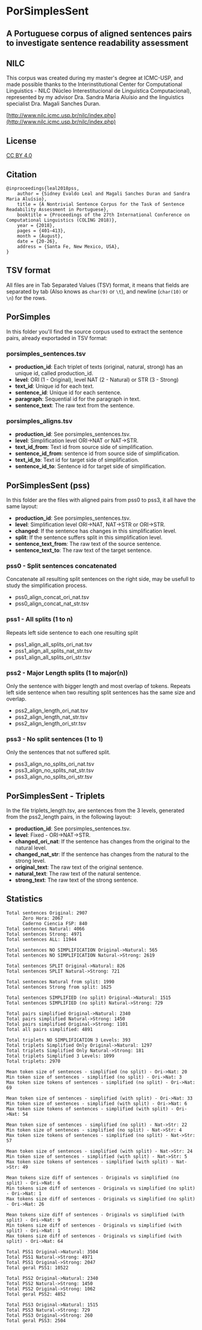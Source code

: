 # PorSimplesSent
## A Portuguese corpus of aligned sentences pairs to investigate sentence readability assessment

## NILC
This corpus was created during my master's degree at ICMC-USP, and made possible thanks to the Interinstitutional Center for Computational Linguistics - NILC (Núcleo Interestitucional de Linguística Computacional), represented by my advisor Dra. Sandra Maria Aluísio and the linguistics specialist Dra. Magali Sanches Duran.

[http://www.nilc.icmc.usp.br/nilc/index.php](http://www.nilc.icmc.usp.br/nilc/index.php)


## License
[CC BY 4.0](https://creativecommons.org/licenses/by/4.0/)

## Citation
````
@inproceedings{leal2018pss,
    author = {Sidney Evaldo Leal and Magali Sanches Duran and Sandra Maria Aluísio},
    title = {A Nontrivial Sentence Corpus for the Task of Sentence Readability Assessment in Portuguese},
    booktitle = {Proceedings of the 27th International Conference on Computational Linguistics (COLING 2018)},
    year = {2018},
    pages = {401–413},
    month = {August},
    date = {20-26},
    address = {Santa Fe, New Mexico, USA},
}
````

## TSV format
All files are in Tab Separated Values (TSV) format, it means that fields are separated by tab (Also knows as ```char(9)``` or ```\t```), and newline (```char(10)``` or ```\n```) for the rows.

## PorSimples

In this folder you'll find the source corpus used to extract the sentence pairs, already exportaded in TSV format:

### porsimples_sentences.tsv
* __production_id__: Each triplet of texts (original, natural, strong) has an unique id, called production_id.
* __level__: ORI (1 - Original), level NAT (2 - Natural) or STR (3 - Strong)
* __text_id__: Unique id for each text.
* __sentence_id__: Unique id for each sentence.
* __paragraph__: Sequential id for the paragraph in text.
* __sentence_text__: The raw text from the sentence.

### porsimples_aligns.tsv
* __production_id__: See porsimples_sentences.tsv.
* __level__: Simplification level ORI->NAT or NAT->STR.
* __text_id_from__: Text id from source side of simplification.
* __sentence_id_from__: sentence id from source side of simplification.
* __text_id_to__: Text id for target side of simplification.
* __sentence_id_to__: Sentence id for target side of simplification.

## PorSimplesSent (pss)

In this folder are the files with aligned pairs from pss0 to pss3, it all have the same layout:
* __production_id__: See porsimples_sentences.tsv.
* __level__: Simplification level ORI->NAT, NAT->STR or ORI->STR.
* __changed__: If the sentence has changes in this simplification level.
* __split__: If the sentence suffers split in this simplification level.
* __sentence_text_from__: The raw text of the source sentence.
* __sentence_text_to__: The raw text of the target sentence.

### pss0 - Split sentences concatenated
Concatenate all resulting split sentences on the right side, may be usefull to study the simplification process.
* pss0_align_concat_ori_nat.tsv
* pss0_align_concat_nat_str.tsv

### pss1 - All splits (1 to n)
Repeats left side sentence to each one resulting split
* pss1_align_all_splits_ori_nat.tsv
* pss1_align_all_splits_nat_str.tsv
* pss1_align_all_splits_ori_str.tsv

### pss2 - Major Length splits (1 to major(n))
Only the sentence with bigger length and most overlap of tokens. Repeats left side sentence when two resulting split sentences has the same size and overlap.
* pss2_align_length_ori_nat.tsv
* pss2_align_length_nat_str.tsv
* pss2_align_length_ori_str.tsv

### pss3 - No split sentences (1 to 1)
Only the sentences that not suffered split.
* pss3_align_no_splits_ori_nat.tsv
* pss3_align_no_splits_nat_str.tsv
* pss3_align_no_splits_ori_str.tsv

## PorSimplesSent - Triplets
In the file triplets_length.tsv, are sentences from the 3 levels, generated from the pss2_length pairs, in the following layout:
* __production_id__: See porsimples_sentences.tsv.
* __level__: Fixed - ORI->NAT->STR.
* __changed_ori_nat__: If the sentence has changes from the original to the natural level.
* __changed_nat_str__: If the sentence has changes from the natural to the strong level.
* __original_text__: The raw text of the original sentence.
* __natural_text__: The raw text of the natural sentence.
* __strong_text__: The raw text of the strong sentence.

## Statistics
```
Total sentences Original: 2907
      Zero Hora: 2067
      Caderno Ciencia FSP: 840
Total sentences Natural: 4066
Total sentences Strong: 4971
Total sentences ALL: 11944

Total sentences NO SIMPLIFICATION Original->Natural: 565
Total sentences NO SIMPLIFICATION Natural->Strong: 2619

Total sentences SPLIT Original->Natural: 826
Total sentences SPLIT Natural->Strong: 721

Total sentences Natural from split: 1990
Total sentences Strong from split: 1625

Total sentences SIMPLIFIED (no split) Original->Natural: 1515
Total sentences SIMPLIFIED (no split) Natural->Strong: 729

Total pairs simplified Original->Natural: 2340
Total pairs simplified Natural->Strong: 1450
Total pairs simplified Original->Strong: 1101
Total all pairs simplified: 4891

Total triplets NO SIMPLIFICATION 3 Levels: 393
Total triplets Simplified Only Original->Natural: 1297
Total triplets Simplified Only Natural->Strong: 181
Total triplets Simplified 3 Levels: 1099
Total triplets: 2970

Mean token size of sentences - simplified (no split) - Ori->Nat: 20
Min token size of sentences - simplified (no split) - Ori->Nat: 3
Max token size tokens of sentences - simplified (no split) - Ori->Nat: 69

Mean token size of sentences - simplified (with split) - Ori->Nat: 33
Min token size of sentences - simplified (with split) - Ori->Nat: 6
Max token size tokens of sentences - simplified (with split) - Ori->Nat: 54

Mean token size of sentences - simplified (no split) - Nat->Str: 22
Min token size of sentences - simplified (no split) - Nat->Str: 4
Max token size tokens of sentences - simplified (no split) - Nat->Str: 57

Mean token size of sentences - simplified (with split) - Nat->Str: 24
Min token size of sentences - simplified (with split) - Nat->Str: 5
Max token size tokens of sentences - simplified (with split) - Nat->Str: 49

Mean tokens size diff of sentences - Originals vs simplified (no split) - Ori->Nat: 6
Min tokens size diff of sentences - Originals vs simplified (no split) - Ori->Nat: 1
Max tokens size diff of sentences - Originals vs simplified (no split) - Ori->Nat: 26

Mean tokens size diff of sentences - Originals vs simplified (with split) - Ori->Nat: 9
Min tokens size diff of sentences - Originals vs simplified (with split) - Ori->Nat: 1
Max tokens size diff of sentences - Originals vs simplified (with split) - Ori->Nat: 64

Total PSS1 Original->Natural: 3504
Total PSS1 Natural->Strong: 4971
Total PSS1 Original->Strong: 2047
Total geral PSS1: 10522

Total PSS2 Original->Natural: 2340
Total PSS2 Natural->Strong: 1450
Total PSS2 Original->Strong: 1062
Total geral PSS2: 4852

Total PSS3 Original->Natural: 1515
Total PSS3 Natural->Strong: 729
Total PSS3 Original->Strong: 260
Total geral PSS3: 2504
```
